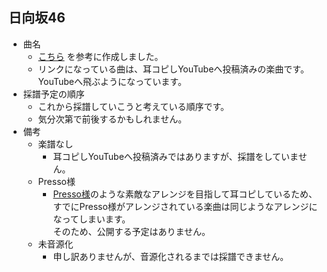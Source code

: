 ## 日向坂46

* 曲名
  * [こちら](https://w.atwiki.jp/hinatazaka46liveinfo/pages/39.html) を参考に作成しました。 
  * リンクになっている曲は、耳コピしYouTubeへ投稿済みの楽曲です。YouTubeへ飛ぶようになっています。
* 採譜予定の順序
  * これから採譜していこうと考えている順序です。
  * 気分次第で前後するかもしれません。
* 備考
  * 楽譜なし
    * 耳コピしYouTubeへ投稿済みではありますが、採譜をしていません。
  * Presso様
    * [Presso様](https://www.youtube.com/@presso_music)のような素敵なアレンジを目指して耳コピしているため、すでにPresso様がアレンジされている楽曲は同じようなアレンジになってしまいます。  
      そのため、公開する予定はありません。
  * 未音源化
    * 申し訳ありませんが、音源化されるまでは採譜できません。
